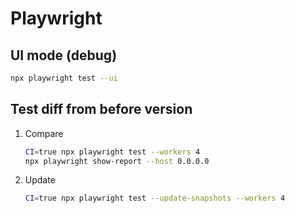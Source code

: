 # Playwright

## UI mode (debug)

```sh
npx playwright test --ui
```

## Test diff from before version

1. Compare

    ```sh
    CI=true npx playwright test --workers 4
    npx playwright show-report --host 0.0.0.0
    ```

1. Update

    ```sh
    CI=true npx playwright test --update-snapshots --workers 4
    ```
